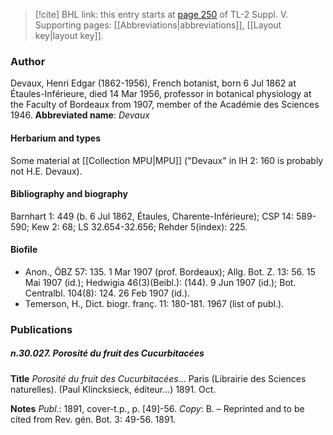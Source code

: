 > [!cite] BHL link: this entry starts at [page 250](https://www.biodiversitylibrary.org/page/33259296) of TL-2 Suppl. V.
> Supporting pages: [[Abbreviations|abbreviations]], [[Layout key|layout key]].

### Author

Devaux, Henri Edgar (1862-1956), French botanist, born 6 Jul 1862 at Étaules-Inférieure, died 14 Mar 1956, professor in botanical physiology at the Faculty of Bordeaux from 1907, member of the Académie des Sciences 1946. 
**Abbreviated name**: *Devaux*

#### Herbarium and types

Some material at [[Collection MPU|MPU]] ("Devaux" in IH 2: 160 is probably not H.E. Devaux).

#### Bibliography and biography

Barnhart 1: 449 (b. 6 Jul 1862, Étaules, Charente-Inférieure); CSP 14: 589-590; Kew 2: 68; LS 32.654-32.656; Rehder 5(index): 225.

#### Biofile

- Anon., ÖBZ 57: 135. 1 Mar 1907 (prof. Bordeaux); Allg. Bot. Z. 13: 56. 15 Mai 1907 (id.); Hedwigia 46(3)(Beibl.): (144). 9 Jun 1907 (id.); Bot. Centralbl. 104(8): 124. 26 Feb 1907 (id.).
- Temerson, H., Dict. biogr. franç. 11: 180-181. 1967 (list of publ.).

### Publications

##### n.30.027. Porosité du fruit des Cucurbitacées

**Title**
*Porosité du fruit des Cucurbitacées*... Paris (Librairie des Sciences naturelles). (Paul Klincksieck, éditeur...) 1891. Oct.

**Notes**
*Publ*.: 1891, cover-t.p., p. \[49\]-56. *Copy*: B. – Reprinted and to be cited from Rev. gén. Bot. 3: 49-56. 1891.

